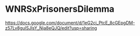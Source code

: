# WNRSxPrisonersDilemma

https://docs.google.com/document/d/1eG2cj_PtcE_8cGEpgDM-z57Lv8gulSJlsY_Nja8eQJQ/edit?usp=sharing
